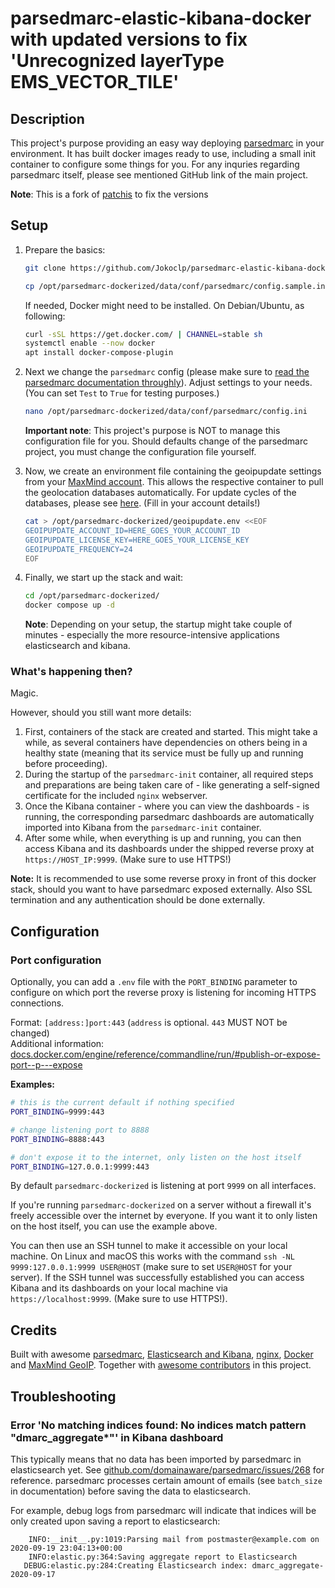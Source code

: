 # parsedmarc-elastic-kibana-docker with updated versions to fix 'Unrecognized layerType EMS_VECTOR_TILE'

## Description

This project's purpose providing an easy way deploying [parsedmarc](https://github.com/domainaware/parsedmarc) in your environment. It has built docker images ready to use, including a small init container to configure some things for you. For any inquries regarding parsedmarc itself, please see mentioned GitHub link of the main project.

**Note**: This is a fork of [patchis](https://github.com/patschi/parsedmarc-dockerized) to fix the versions

## Setup

1. Prepare the basics:

    ```bash
    git clone https://github.com/Jokoclp/parsedmarc-elastic-kibana-docker.git /opt/parsedmarc-dockerized/
    
    cp /opt/parsedmarc-dockerized/data/conf/parsedmarc/config.sample.ini /opt/parsedmarc-dockerized/data/conf/parsedmarc/config.ini
    ```

    If needed, Docker might need to be installed. On Debian/Ubuntu, as following:

    ```bash
    curl -sSL https://get.docker.com/ | CHANNEL=stable sh
    systemctl enable --now docker
    apt install docker-compose-plugin
    ```

2. Next we change the `parsedmarc` config (please make sure to [read the parsedmarc documentation throughly](https://domainaware.github.io/parsedmarc/#configuration-file)). Adjust settings to your needs. (You can set `Test` to `True` for testing purposes.)

    ```bash
    nano /opt/parsedmarc-dockerized/data/conf/parsedmarc/config.ini
    ```

    **Important note**: This project's purpose is NOT to manage this configuration file for you. Should defaults change of the parsedmarc project, you must change the configuration file yourself.

3. Now, we create an environment file containing the geoipupdate settings from your [MaxMind account](https://www.maxmind.com/en/account/). This allows the respective container to pull the geolocation databases automatically. For update cycles of the databases, please see [here](https://support.maxmind.com/geoip-faq/geoip2-and-geoip-legacy-database-updates/how-often-are-the-geoip2-and-geoip-legacy-databases-updated/). (Fill in your account details!)

    ```bash
    cat > /opt/parsedmarc-dockerized/geoipupdate.env <<EOF
    GEOIPUPDATE_ACCOUNT_ID=HERE_GOES_YOUR_ACCOUNT_ID
    GEOIPUPDATE_LICENSE_KEY=HERE_GOES_YOUR_LICENSE_KEY
    GEOIPUPDATE_FREQUENCY=24
    EOF
    ```

4. Finally, we start up the stack and wait:

    ```bash
    cd /opt/parsedmarc-dockerized/
    docker compose up -d
    ```

    **Note**: Depending on your setup, the startup might take couple of minutes - especially the more resource-intensive applications elasticsearch and kibana.

### What's happening then?

Magic.

However, should you still want more details:

1. First, containers of the stack are created and started. This might take a while, as several containers have dependencies on others being in a healthy state (meaning that its service must be fully up and running before proceeding).
2. During the startup of the `parsedmarc-init` container, all required steps and preparations are being taken care of - like generating a self-signed certificate for the included `nginx` webserver.
3. Once the Kibana container - where you can view the dashboards - is running, the corresponding parsedmarc dashboards are automatically imported into Kibana from the `parsedmarc-init` container.
4. After some while, when everything is up and running, you can then access Kibana and its dashboards under the shipped reverse proxy at `https://HOST_IP:9999`. (Make sure to use HTTPS!)

**Note:** It is recommended to use some reverse proxy in front of this docker stack, should you want to have parsedmarc exposed externally. Also SSL termination and any authentication should be done externally.

## Configuration

### Port configuration

Optionally, you can add a `.env` file with the `PORT_BINDING` parameter to configure on which port the reverse proxy is listening for incoming HTTPS connections.

Format: `[address:]port:443` (`address` is optional. `443` MUST NOT be changed)  
Additional information: [docs.docker.com/engine/reference/commandline/run/#publish-or-expose-port--p---expose](https://docs.docker.com/engine/reference/commandline/run/#publish-or-expose-port--p---expose)

**Examples:**

```bash
# this is the current default if nothing specified
PORT_BINDING=9999:443

# change listening port to 8888
PORT_BINDING=8888:443

# don't expose it to the internet, only listen on the host itself
PORT_BINDING=127.0.0.1:9999:443
```

By default `parsedmarc-dockerized` is listening at port `9999` on all interfaces.

If you're running `parsedmarc-dockerized` on a server without a firewall it's freely accessible over the internet by everyone. If you want it to only listen on the host itself, you can use the example above.

You can then use an SSH tunnel to make it accessible on your local machine. On Linux and macOS this works with the command `ssh -NL 9999:127.0.0.1:9999 USER@HOST` (make sure to set `USER@HOST` for your server). If the SSH tunnel was successfully established you can access Kibana and its dashboards on your local machine via `https://localhost:9999`. (Make sure to use HTTPS!).

## Credits

Built with awesome [parsedmarc](https://github.com/domainaware/parsedmarc), [Elasticsearch and Kibana](https://www.elastic.co/), [nginx](https://nginx.org), [Docker](https://docker.com) and [MaxMind GeoIP](https://dev.maxmind.com/geoip/geoip2/geolite2/). Together with [awesome contributors](https://github.com/patschi/parsedmarc-dockerized/graphs/contributors) in this project.

## Troubleshooting

### Error 'No matching indices found: No indices match pattern "dmarc_aggregate*"' in Kibana dashboard

This typically means that no data has been imported by parsedmarc in elasticsearch yet. See [github.com/domainaware/parsedmarc/issues/268](https://github.com/domainaware/parsedmarc/issues/268) for reference. parsedmarc processes certain amount of emails (see `batch_size` in documentation) before saving the data to elasticsearch.

For example, debug logs from parsedmarc will indicate that indices will be only created upon saving a report to elasticsearch:

```text
    INFO:__init__.py:1019:Parsing mail from postmaster@example.com on 2020-09-19 23:04:13+00:00
    INFO:elastic.py:364:Saving aggregate report to Elasticsearch
   DEBUG:elastic.py:284:Creating Elasticsearch index: dmarc_aggregate-2020-09-17
```

